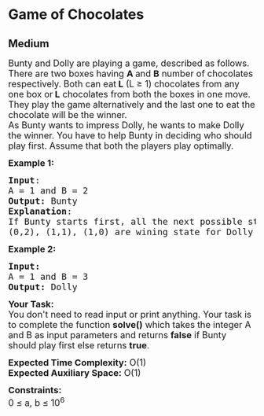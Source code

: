 # Game of Chocolates
## Medium 
<div class="problem-statement" style="user-select: auto;">
                <p style="user-select: auto;"></p><p style="user-select: auto;"><span style="font-size: 18px; user-select: auto;">Bunty and Dolly are playing a game, described as follows.<br style="user-select: auto;">
There are two boxes having <strong style="user-select: auto;">A </strong>and <strong style="user-select: auto;">B</strong> number&nbsp;of chocolates respectively. Both can eat<strong style="user-select: auto;"> L</strong>&nbsp;(L ≥ 1) chocolates from any one box or<strong style="user-select: auto;"> L</strong>&nbsp;chocolates from both the boxes in one&nbsp;move. They play the game alternatively and the last one to eat the chocolate will be the winner.<br style="user-select: auto;">
As Bunty wants to impress Dolly, he wants to make Dolly the winner. You have to help Bunty in deciding who should play first. Assume that both the players play optimally.</span></p>

<p style="user-select: auto;"><span style="font-size: 18px; user-select: auto;"><strong style="user-select: auto;">Example 1:</strong></span></p>

<pre style="user-select: auto;"><span style="font-size: 18px; user-select: auto;"><strong style="user-select: auto;">Input</strong>:
A = 1 and B = 2
<strong style="user-select: auto;">Output:</strong>&nbsp;Bunty</span><span style="font-size: 18px; user-select: auto;">
<strong style="user-select: auto;">Explanation</strong>:
If Bunty starts first, all the next possible state
(0,2), (1,1), (1,0) are wining state for Dolly</span>
</pre>

<p style="user-select: auto;"><span style="font-size: 18px; user-select: auto;"><strong style="user-select: auto;">Example 2:</strong></span></p>

<pre style="user-select: auto;"><span style="font-size: 18px; user-select: auto;"><strong style="user-select: auto;">Input:</strong>
A = 1 and B = 3
<strong style="user-select: auto;">Output: </strong>Dolly
</span></pre>

<p style="user-select: auto;"><span style="font-size: 18px; user-select: auto;"><strong style="user-select: auto;">Your Task:&nbsp;&nbsp;</strong><br style="user-select: auto;">
You don't need to read input or print anything. Your task is to complete the function&nbsp;<strong style="user-select: auto;">solve()</strong>&nbsp;which takes the integer A and B&nbsp;as input parameters and returns <strong style="user-select: auto;">false</strong>&nbsp;if Bunty should play first else returns&nbsp;<strong style="user-select: auto;">true</strong>.</span></p>

<p style="user-select: auto;"><span style="font-size: 18px; user-select: auto;"><strong style="user-select: auto;">Expected Time Complexity:</strong> O(1)<br style="user-select: auto;">
<strong style="user-select: auto;">Expected Auxiliary Space:</strong> O(1)</span></p>

<p style="user-select: auto;"><span style="font-size: 18px; user-select: auto;"><strong style="user-select: auto;">Constraints:</strong><br style="user-select: auto;">
0 ≤&nbsp;a, b ≤&nbsp;10<sup style="user-select: auto;">6</sup></span></p>
 <p style="user-select: auto;"></p>
            </div>